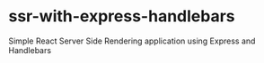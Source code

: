 # ssr-with-express-handlebars
Simple React Server Side Rendering application using Express and Handlebars
